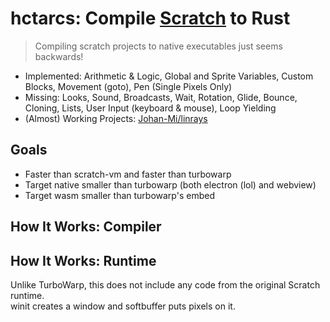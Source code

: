 # hctarcs: Compile [Scratch](https://scratch.mit.edu) to Rust 

> Compiling scratch projects to native executables just seems backwards! 

- Implemented: Arithmetic & Logic, Global and Sprite Variables, Custom Blocks, Movement (goto), Pen (Single Pixels Only)
- Missing: Looks, Sound, Broadcasts, Wait, Rotation, Glide, Bounce, Cloning, Lists, User Input (keyboard & mouse), Loop Yielding 
- (Almost) Working Projects: [Johan-Mi/linrays](https://scratch.mit.edu/projects/726052645)

<!--
## Build

- [Install Rust](https://www.rust-lang.org/tools/install)
- `git clone "https://github.com/LukeGrahamLandry/hctarcs.git" && cd hctarcs`
- `cargo build --release`

## Usage

- Export your scratch project to a .sb3 file.
- `cargo run --release --bin compiler`
- `cd target/scratch_out`
- `cargo run`
-->

## Goals

- Faster than scratch-vm and faster than turbowarp
- Target native smaller than turbowarp (both electron (lol) and webview)
- Target wasm smaller than turbowarp's embed 

## How It Works: Compiler

## How It Works: Runtime

Unlike TurboWarp, this does not include any code from the original Scratch runtime.  
winit creates a window and softbuffer puts pixels on it. 
